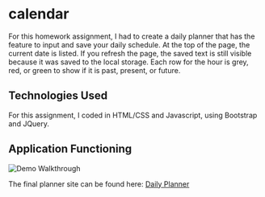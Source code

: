 # calendar
For this homework assignment, I had to create a daily planner that has the feature to input and save your daily schedule. At the top of the page, the current date is listed. If you refresh the page, the saved text is still visible because it was saved to the local storage. Each row for the hour is grey, red, or green to show if it is past, present, or future.

## Technologies Used
For this assignment, I coded in HTML/CSS and Javascript, using Bootstrap and JQuery.

## Application Functioning
![Demo Walkthrough]("demo.gif")

The final planner site can be found here: [Daily Planner](https://samyuhan.github.io/calendar/)